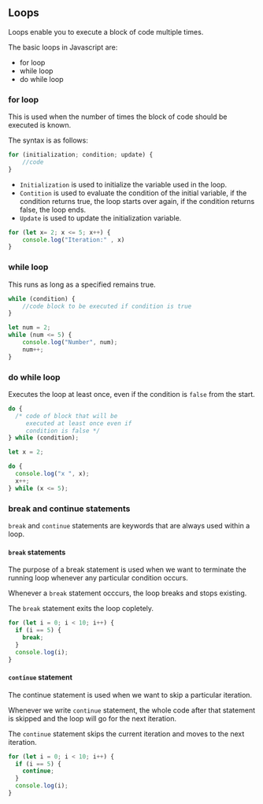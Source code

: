 ## Loops
Loops enable you to execute a block of code multiple times. 

The basic loops in Javascript are:

- for loop
- while loop
- do while loop

### for loop
This is used when the number of times the block of  code should be executed is known. 

The syntax is as follows:
```js
for (initialization; condition; update) {
    //code
}
```
- `Initialization` is used to initialize the variable used in the loop.
- `Contition` is used to evaluate the condition of the initial variable, if the condition returns true, the loop starts over again, if the condition returns false, the loop ends.
- `Update` is used to update the initialization variable.
```js
for (let x= 2; x <= 5; x++) {
    console.log("Iteration:" , x)
}
```
### while loop
This runs as long as a specified remains true.
```js
while (condition) {
    //code block to be executed if condition is true
}
```
```js
let num = 2;
while (num <= 5) {
    console.log("Number", num);
    num++;
}
```
### do while loop
Executes the loop at least once, even if the condition is `false` from the start.
```js
do {
  /* code of block that will be
     executed at least once even if
     condition is false */
} while (condition);
```
```js
let x = 2;

do {
  console.log("x ", x);
  x++;
} while (x <= 5);
```
### break and continue statements
`break` and `continue` statements are keywords that are always used within a loop.

#### `break` statements
The purpose of a break statement is used when we want to terminate the running loop whenever any particular condition occurs.

Whenever a `break` statement occcurs, the loop breaks and stops existing.

The `break` statement exits the loop copletely.
```js
for (let i = 0; i < 10; i++) {
  if (i == 5) {
    break;
  }
  console.log(i);
}
```

#### `continue` statement
The continue statement is used when we want to skip a particular iteration. 

Whenever we write `continue` statement, the whole code after that statement is skipped and the loop will go for the next iteration. 

The `continue` statement skips the current iteration and moves to the next iteration.
```js
for (let i = 0; i < 10; i++) {
  if (i == 5) {
    continue;
  }
  console.log(i);
}
```
